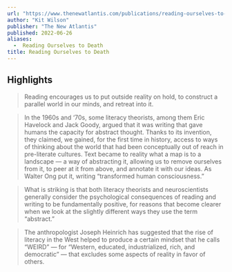 ```yaml
---
url: "https://www.thenewatlantis.com/publications/reading-ourselves-to-death"
author: "Kit Wilson"
publisher: "The New Atlantis"
published: 2022-06-26
aliases:
  -  Reading Ourselves to Death
title: Reading Ourselves to Death
---
```


## Highlights
> Reading encourages us to put outside reality on hold, to construct a parallel world in our minds, and retreat into it.

> In the 1960s and ‘70s, some literacy theorists, among them Eric Havelock and Jack Goody, argued that it was writing that gave humans the capacity for abstract thought. Thanks to its invention, they claimed, we gained, for the first time in history, access to ways of thinking about the world that had been conceptually out of reach in pre-literate cultures. Text became to reality what a map is to a landscape — a way of abstracting it, allowing us to remove ourselves from it, to peer at it from above, and annotate it with our ideas. As Walter Ong put it, writing “transformed human consciousness.”

> What is striking is that both literacy theorists and neuroscientists generally consider the psychological consequences of reading and writing to be fundamentally positive, for reasons that become clearer when we look at the slightly different ways they use the term “abstract.”

> The anthropologist Joseph Heinrich has suggested that the rise of literacy in the West helped to produce a certain mindset that he calls “WEIRD” — for “Western, educated, industrialized, rich, and democratic” — that excludes some aspects of reality in favor of others.

